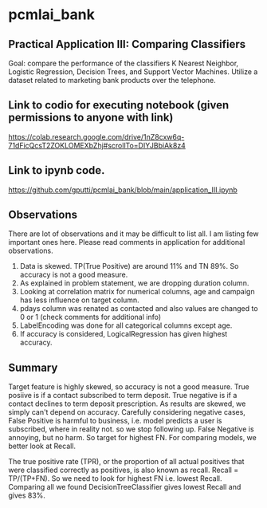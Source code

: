 # pcmlai_bank

## Practical Application III: Comparing Classifiers

Goal: compare the performance of the classifiers K Nearest Neighbor, Logistic Regression, Decision Trees, and Support Vector Machines. Utilize a dataset related to marketing bank products over the telephone. 

## Link to codio for executing notebook (given permissions to anyone with link)
https://colab.research.google.com/drive/1nZ8cxw6q-71dFicQcsT2ZOKLOMEXbZhj#scrollTo=DIYJBbiAk8z4

## Link to ipynb code.
https://github.com/gputti/pcmlai_bank/blob/main/application_III.ipynb

## Observations
There are lot of observations and it may be difficult to list all. I am listing few important ones here. Please read comments in application for additional observations.
1. Data is skewed. TP(True Positive) are around 11% and TN 89%. So accuracy is not a good measure.
2. As explained in problem statement, we are dropping duration column.
3. Looking at correlation matrix for numerical columns, age and campaign has less influence on target column.
4. pdays column was renated as contacted and also values are changed to 0 or 1 (check comments for additional info)
5. LabelEncoding was done for all categorical columns except age.
6. If accuracy is considered, LogicalRegression has given highest accuracy. 


## Summary 
Target feature is highly skewed, so accuracy is not a good measure. True posiive is if a contact subscribed to term deposit. True negative is if a contact declines to term deposit prescription. As results are skewed, we simply can't depend on accuracy. 
Carefully considering negative cases, False Positive is harmful to business, i.e. model predicts a user is subscribed, where in reality not. so we stop following up. False Negative is annoying, but no harm. 
So target for highest FN. For comparing models, we better look at Recall. 

The true positive rate (TPR), or the proportion of all actual positives that were classified correctly as positives, is also known as recall.
Recall = TP/(TP+FN). So we need to look for highest FN i.e. lowest Recall. 
Comparing all we found DecisionTreeClassifier gives lowest Recall and gives 83%. 

